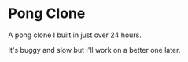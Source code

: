 # Pong Clone
A pong clone I built in just over 24 hours.

It's buggy and slow but I'll work on a better one later.
